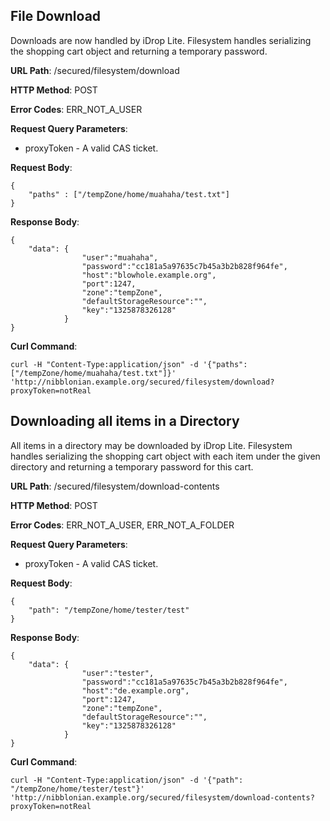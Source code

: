 File Download
-------------
Downloads are now handled by iDrop Lite. Filesystem handles serializing the shopping cart object and returning a temporary password.

__URL Path__: /secured/filesystem/download

__HTTP Method__: POST

__Error Codes__: ERR_NOT_A_USER

__Request Query Parameters__:

* proxyToken - A valid CAS ticket.

__Request Body__:

    {
        "paths" : ["/tempZone/home/muahaha/test.txt"]
    }

__Response Body__:

    {
        "data": {
                    "user":"muahaha",
                    "password":"cc181a5a97635c7b45a3b2b828f964fe",
                    "host":"blowhole.example.org",
                    "port":1247,
                    "zone":"tempZone",
                    "defaultStorageResource":"",
                    "key":"1325878326128"
                }
    }

__Curl Command__:

    curl -H "Content-Type:application/json" -d '{"paths":["/tempZone/home/muahaha/test.txt"]}' 'http://nibblonian.example.org/secured/filesystem/download?proxyToken=notReal


Downloading all items in a Directory
-------------

All items in a directory may be downloaded by iDrop Lite.
Filesystem handles serializing the shopping cart object with each item under the given directory and returning a temporary password for this cart.

__URL Path__: /secured/filesystem/download-contents

__HTTP Method__: POST

__Error Codes__: ERR_NOT_A_USER, ERR_NOT_A_FOLDER

__Request Query Parameters__:

* proxyToken - A valid CAS ticket.

__Request Body__:

    {
        "path": "/tempZone/home/tester/test"
    }

__Response Body__:

    {
        "data": {
                    "user":"tester",
                    "password":"cc181a5a97635c7b45a3b2b828f964fe",
                    "host":"de.example.org",
                    "port":1247,
                    "zone":"tempZone",
                    "defaultStorageResource":"",
                    "key":"1325878326128"
                }
    }

__Curl Command__:

    curl -H "Content-Type:application/json" -d '{"path": "/tempZone/home/tester/test"}' 'http://nibblonian.example.org/secured/filesystem/download-contents?proxyToken=notReal
